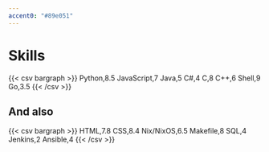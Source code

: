 ```yaml
---
accent0: "#89e051"
---
```

# Skills
{{< csv bargraph >}}
Python,8.5
JavaScript,7
Java,5
C#,4
C,8
C++,6
Shell,9
Go,3.5
{{< /csv >}}

## And also

{{< csv bargraph >}}
HTML,7.8
CSS,8.4
Nix/NixOS,6.5
Makefile,8
SQL,4
Jenkins,2
Ansible,4
{{< /csv >}}
